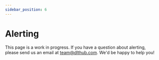```yaml
---
sidebar_position: 6
---
```


# Alerting

This page is a work in progress. If you have a question about alerting,
please send us an email at team@dlthub.com. We'd be happy to help you!